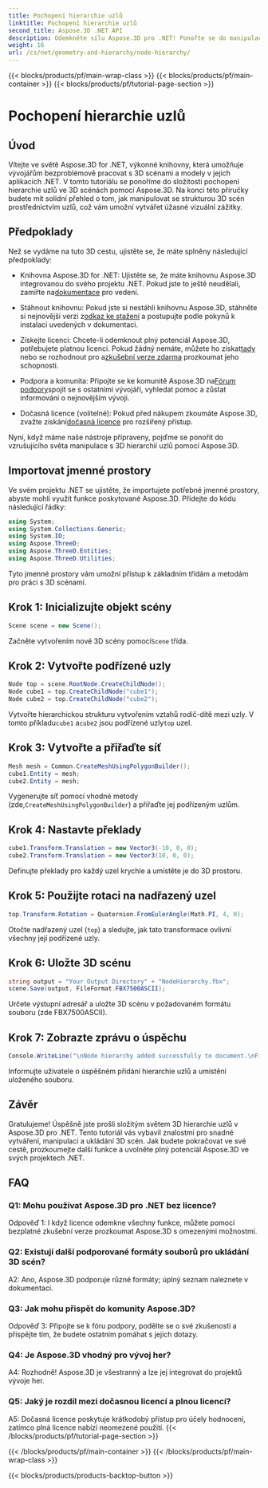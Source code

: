 ```yaml
---
title: Pochopení hierarchie uzlů
linktitle: Pochopení hierarchie uzlů
second_title: Aspose.3D .NET API
description: Odemkněte sílu Aspose.3D pro .NET! Ponořte se do manipulace s hierarchií uzlů pomocí tohoto podrobného průvodce. Vytvářejte úžasné 3D scény bez námahy.
weight: 16
url: /cs/net/geometry-and-hierarchy/node-hierarchy/
---
```


{{< blocks/products/pf/main-wrap-class >}}
{{< blocks/products/pf/main-container >}}
{{< blocks/products/pf/tutorial-page-section >}}

# Pochopení hierarchie uzlů

## Úvod

Vítejte ve světě Aspose.3D for .NET, výkonné knihovny, která umožňuje vývojářům bezproblémově pracovat s 3D scénami a modely v jejich aplikacích .NET. V tomto tutoriálu se ponoříme do složitosti pochopení hierarchie uzlů ve 3D scénách pomocí Aspose.3D. Na konci této příručky budete mít solidní přehled o tom, jak manipulovat se strukturou 3D scén prostřednictvím uzlů, což vám umožní vytvářet úžasné vizuální zážitky.

## Předpoklady

Než se vydáme na tuto 3D cestu, ujistěte se, že máte splněny následující předpoklady:

-  Knihovna Aspose.3D for .NET: Ujistěte se, že máte knihovnu Aspose.3D integrovanou do svého projektu .NET. Pokud jste to ještě neudělali, zamiřte na[dokumentace](https://reference.aspose.com/3d/net/) pro vedení.

-  Stáhnout knihovnu: Pokud jste si nestáhli knihovnu Aspose.3D, stáhněte si nejnovější verzi z[odkaz ke stažení](https://releases.aspose.com/3d/net/) a postupujte podle pokynů k instalaci uvedených v dokumentaci.

-  Získejte licenci: Chcete-li odemknout plný potenciál Aspose.3D, potřebujete platnou licenci. Pokud žádný nemáte, můžete ho získat[tady](https://purchase.aspose.com/buy) nebo se rozhodnout pro a[zkušební verze zdarma](https://releases.aspose.com/) prozkoumat jeho schopnosti.

-  Podpora a komunita: Připojte se ke komunitě Aspose.3D na[Fórum podpory](https://forum.aspose.com/c/3d/18)spojit se s ostatními vývojáři, vyhledat pomoc a zůstat informováni o nejnovějším vývoji.

-  Dočasná licence (volitelné): Pokud před nákupem zkoumáte Aspose.3D, zvažte získání[dočasná licence](https://purchase.aspose.com/temporary-license/) pro rozšířený přístup.

Nyní, když máme naše nástroje připraveny, pojďme se ponořit do vzrušujícího světa manipulace s 3D hierarchií uzlů pomocí Aspose.3D.

## Importovat jmenné prostory

Ve svém projektu .NET se ujistěte, že importujete potřebné jmenné prostory, abyste mohli využít funkce poskytované Aspose.3D. Přidejte do kódu následující řádky:

```csharp
using System;
using System.Collections.Generic;
using System.IO;
using Aspose.ThreeD;
using Aspose.ThreeD.Entities;
using Aspose.ThreeD.Utilities;
```

Tyto jmenné prostory vám umožní přístup k základním třídám a metodám pro práci s 3D scénami.

## Krok 1: Inicializujte objekt scény

```csharp
Scene scene = new Scene();
```

 Začněte vytvořením nové 3D scény pomocí`Scene` třída.

## Krok 2: Vytvořte podřízené uzly

```csharp
Node top = scene.RootNode.CreateChildNode();
Node cube1 = top.CreateChildNode("cube1");
Node cube2 = top.CreateChildNode("cube2");
```

 Vytvořte hierarchickou strukturu vytvořením vztahů rodič-dítě mezi uzly. V tomto příkladu`cube1` a`cube2` jsou podřízené uzly`top` uzel.

## Krok 3: Vytvořte a přiřaďte síť

```csharp
Mesh mesh = Common.CreateMeshUsingPolygonBuilder();
cube1.Entity = mesh;
cube2.Entity = mesh;
```

 Vygenerujte síť pomocí vhodné metody (zde,`CreateMeshUsingPolygonBuilder`) a přiřaďte jej podřízeným uzlům.

## Krok 4: Nastavte překlady

```csharp
cube1.Transform.Translation = new Vector3(-10, 0, 0);
cube2.Transform.Translation = new Vector3(10, 0, 0);
```

Definujte překlady pro každý uzel krychle a umístěte je do 3D prostoru.

## Krok 5: Použijte rotaci na nadřazený uzel

```csharp
top.Transform.Rotation = Quaternion.FromEulerAngle(Math.PI, 4, 0);
```

Otočte nadřazený uzel (`top`) a sledujte, jak tato transformace ovlivní všechny její podřízené uzly.

## Krok 6: Uložte 3D scénu

```csharp
string output = "Your Output Directory" + "NodeHierarchy.fbx";
scene.Save(output, FileFormat.FBX7500ASCII);
```

Určete výstupní adresář a uložte 3D scénu v požadovaném formátu souboru (zde FBX7500ASCII).

## Krok 7: Zobrazte zprávu o úspěchu

```csharp
Console.WriteLine("\nNode hierarchy added successfully to document.\nFile saved at " + output);
```

Informujte uživatele o úspěšném přidání hierarchie uzlů a umístění uloženého souboru.

## Závěr

Gratulujeme! Úspěšně jste prošli složitým světem 3D hierarchie uzlů v Aspose.3D pro .NET. Tento tutoriál vás vybavil znalostmi pro snadné vytváření, manipulaci a ukládání 3D scén. Jak budete pokračovat ve své cestě, prozkoumejte další funkce a uvolněte plný potenciál Aspose.3D ve svých projektech .NET.

## FAQ

### Q1: Mohu používat Aspose.3D pro .NET bez licence?

Odpověď 1: I když licence odemkne všechny funkce, můžete pomocí bezplatné zkušební verze prozkoumat Aspose.3D s omezenými možnostmi.

### Q2: Existují další podporované formáty souborů pro ukládání 3D scén?

A2: Ano, Aspose.3D podporuje různé formáty; úplný seznam naleznete v dokumentaci.

### Q3: Jak mohu přispět do komunity Aspose.3D?

Odpověď 3: Připojte se k fóru podpory, podělte se o své zkušenosti a přispějte tím, že budete ostatním pomáhat s jejich dotazy.

### Q4: Je Aspose.3D vhodný pro vývoj her?

A4: Rozhodně! Aspose.3D je všestranný a lze jej integrovat do projektů vývoje her.

### Q5: Jaký je rozdíl mezi dočasnou licencí a plnou licencí?

A5: Dočasná licence poskytuje krátkodobý přístup pro účely hodnocení, zatímco plná licence nabízí neomezené použití.
{{< /blocks/products/pf/tutorial-page-section >}}

{{< /blocks/products/pf/main-container >}}
{{< /blocks/products/pf/main-wrap-class >}}

{{< blocks/products/products-backtop-button >}}
